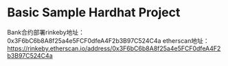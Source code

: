 # Basic Sample Hardhat Project

Bank合约部署rinkeby地址：0x3F6bC6b8A8f25a4e5FCF0dfeA4F2b3B97C524C4a
           etherscan地址：https://rinkeby.etherscan.io/address/0x3F6bC6b8A8f25a4e5FCF0dfeA4F2b3B97C524C4a




